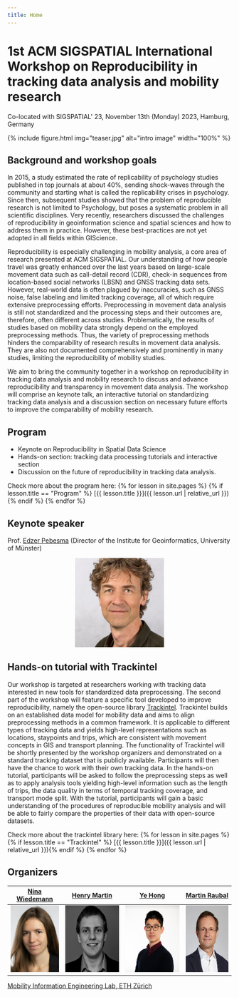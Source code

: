 ```yaml
---
title: Home
---
```


# 1st ACM SIGSPATIAL International Workshop on Reproducibility in tracking data analysis and mobility research

Co-located with SIGSPATIAL' 23, November 13th (Monday) 2023, Hamburg, Germany

{% include figure.html img="teaser.jpg" alt="intro image" width="100%" %}

## Background and workshop goals

In 2015, a study estimated the rate of replicability of psychology studies published in top journals at about 40%, sending shock-waves through the community and starting what is called the replicability crises in psychology. Since then, subsequent studies showed that the problem of reproducible research is not limited to Psychology, but poses a systematic problem in all scientific disciplines. Very recently, researchers discussed the challenges of reproducibility in geoinformation science and spatial sciences and how to address them in practice. However, these best-practices are not yet adopted in all fields within GIScience.

Reproducibility is especially challenging in mobility analysis, a core area of research presented at ACM SIGSPATIAL. Our understanding of how people travel was greatly enhanced over the last years based on large-scale movement data such as call-detail record (CDR), check-in sequences from location-based social networks (LBSN) and GNSS tracking data sets. However, real-world data is often plagued by inaccuracies, such as GNSS noise, false labeling and limited tracking coverage, all of which require extensive preprocessing efforts. 
Preprocessing in movement data analysis is still not standardized and the processing steps and their outcomes are, therefore, often different across studies. Problematically, the results of studies based on mobility data strongly depend on the employed preprocessing methods. Thus, the variety of preprocessing methods hinders the comparability of research results in movement data analysis. They are also not documented comprehensively and prominently in many studies, limiting the reproducibility of mobility studies.

We aim to bring the community together in a workshop on reproducibility in tracking data analysis and mobility research to discuss and advance reproducibility and transparency in movement data analysis. The workshop will comprise an keynote talk, an interactive tutorial on standardizing tracking data analysis and a discussion section on necessary future efforts to improve the comparability of mobility research.

## Program

* Keynote on Reproducibility in Spatial Data Science
* Hands-on section: tracking data processing tutorials and interactive section
* Discussion on the future of reproducibility in tracking data analysis.

<div class="toc" markdown="1">
Check more about the program here:
{% for lesson in site.pages %}
{% if lesson.title == "Program" %} [{{ lesson.title }}]({{ lesson.url | relative_url }}){% endif %}
{% endfor %}
</div>

## Keynote speaker

Prof. [Edzer Pebesma](https://www.uni-muenster.de/Geoinformatics/en/institute/staff/index.php/119/edzer_pebesma) (Director of the Institute for Geoinformatics, University of Münster)

<div style="text-align:center"><img src="images/Pebesma.jpg" alt="Edzer Pebesma" height="200"/></div>


## Hands-on tutorial with Trackintel

Our workshop is targeted at researchers working with tracking data interested in new tools for standardized data preprocessing. The second part of the workshop will feature a specific tool developed to improve reproducibility, namely the open-source library [Trackintel](https://github.com/mie-lab/trackintel). Trackintel builds on an established data model for mobility data and aims to align preprocessing methods in a common framework. It is applicable to different types of tracking data and yields high-level representations such as locations, staypoints and trips, which are consistent with movement concepts in GIS and transport planning. The functionality of Trackintel will be shortly presented by the workshop organizers and demonstrated on a standard tracking dataset that is publicly available. Participants will then have the chance to work with their own tracking data. In the hands-on tutorial, participants will be asked to follow the preprocessing steps as well as to apply analysis tools yielding high-level information such as the length of trips, the data quality in terms of temporal tracking coverage, and transport mode split. With the tutorial, participants will gain a basic understanding of the procedures of reproducible mobility analysis and will be able to fairly compare the properties of their data with open-source datasets. 

<div class="toc" markdown="1">
Check more about the trackintel library here:
{% for lesson in site.pages %}
{% if lesson.title == "Trackintel" %} [{{ lesson.title }}]({{ lesson.url | relative_url }}){% endif %}
{% endfor %}
</div>

## Organizers


| [Nina Wiedemann](https://baug.ethz.ch/en/department/people/staff/personen-detail.MjUzNzEy.TGlzdC82NzksLTU1NTc1NDEwMQ==.html) | [Henry Martin](https://n.ethz.ch/~martinhe/) | [Ye Hong](https://hongyeehh.github.io/) | [Martin Raubal](https://www.raubal.ethz.ch/) |
| :---------------:| :---------------: | :---------------: | :---------------: |
| <img src="images/ninawiedemann.jpeg" alt="Nina Wiedemann" height="150"/>  | <img src="images/henrymartin.jpeg" alt="Henry Martin" height="150"/>  | <img src="images/yehong.jpg" alt="Ye Hong" height="150"/>  | <img src="images/martinraubal.jpeg" alt="Martin Raubal" height="150"/>  |


[Mobility Information Engineering Lab, ETH Zürich](http://mie-lab.ethz.ch/)

<!-- Hosted by [University of Idaho Library](http://www.lib.uidaho.edu/), {{ site.pub_year }}. -->


<!-- > images and content: cc-by-sa <a href="https://github.com/{{ site.github_username }}">{{ site.author }}</a> {{ site.pub_year}} (get [source code]({{ site.repo }})).
> Last build date: {{ site.time | date: "%Y-%m-%d" }}.
>
> <a href="http://creativecommons.org/licenses/by-sa/4.0/" rel="license"><img style="border-width: 0;" src="https://i.creativecommons.org/l/by-sa/4.0/88x31.png" alt="Creative Commons License" /></a> -->
